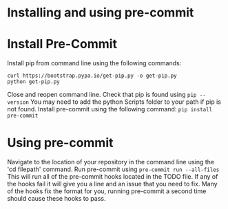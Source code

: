 # Installing and using pre-commit

# Install Pre-Commit

Install pip from command line using the following commands:

```
curl https://bootstrap.pypa.io/get-pip.py -o get-pip.py
python get-pip.py
```

Close and reopen command line. Check that pip is found using `pip --version` You may need to add the python Scripts folder to your path if pip is not found.
Install pre-commit using the following command:
`pip install pre-commit`

# Using pre-commit

Navigate to the location of your repository in the command line using the 'cd filepath' command.
Run pre-commit using `pre-commit run --all-files`
This will run all of the pre-commit hooks located in the TODO file. If any of the hooks fail it will give you a line and an issue that you need to fix. Many of the hooks fix the format for you, running pre-commit a second time should cause these hooks to pass.

